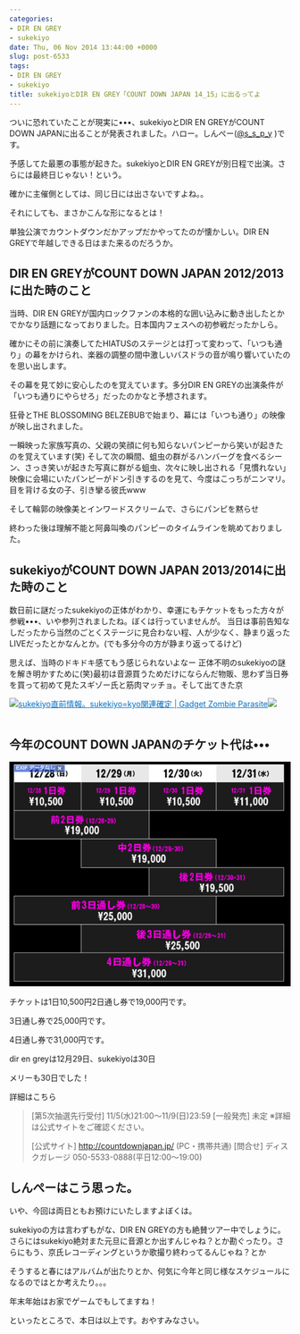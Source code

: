 ```yaml
---
categories:
- DIR EN GREY
- sukekiyo
date: Thu, 06 Nov 2014 13:44:00 +0000
slug: post-6533
tags:
- DIR EN GREY
- sukekiyo
title: sukekiyoとDIR EN GREY「COUNT DOWN JAPAN 14_15」に出るってよ
---
```


ついに恐れていたことが現実に•••、sukekiyoとDIR EN GREYがCOUNT DOWN JAPANに出ることが発表されました。<!--more-->ハロー。しんぺー(<a href="https://twitter.com/s_s_p_y" target="_blank">@s_s_p_y</a> )です。

予感してた最悪の事態が起きた。sukekiyoとDIR EN GREYが別日程で出演。さらには最終日じゃない！という。

確かに主催側としては、同じ日には出さないですよね。。

それにしても、まさかこんな形になるとは！

単独公演でカウントダウンだかアップだかやってたのが懐かしい。DIR EN GREYで年越しできる日はまた来るのだろうか。

<h2>DIR EN GREYがCOUNT DOWN JAPAN 2012/2013に出た時のこと</h2>

当時、DIR EN GREYが国内ロックファンの本格的な囲い込みに動き出したとかでかなり話題になっておりました。日本国内フェスへの初参戦だったかしら。

確かにその前に演奏してたHIATUSのステージとは打って変わって、「いつも通り」の幕をかけられ、楽器の調整の間中激しいバスドラの音が鳴り響いていたのを思い出します。

その幕を見て妙に安心したのを覚えています。多分DIR EN GREYの出演条件が「いつも通りにやらせろ」だったのかなと予想されます。

狂骨とTHE BLOSSOMING BELZEBUBで始まり、幕には「いつも通り」の映像が映し出されました。

一瞬映った家族写真の、父親の笑顔に何も知らないパンピーから笑いが起きたのを覚えています(笑)
そして次の瞬間、蛆虫の群がるハンバーグを食べるシーン、さっき笑いが起きた写真に群がる蛆虫、次々に映し出される「見慣れない」映像に会場にいたパンピーがドン引きするのを見て、今度はこっちがニンマリ。目を背ける女の子、引き攣る彼氏www

そして輪郭の映像美とインワードスクリームで、さらにパンピを黙らせ

終わった後は理解不能と阿鼻叫喚のパンピーのタイムラインを眺めておりました。

<h2>sukekiyoがCOUNT DOWN JAPAN 2013/2014に出た時のこと</h2>

数日前に謎だったsukekiyoの正体がわかり、幸運にもチケットをもった方々が参戦•••、いや参列されましたね。ぼくは行っていませんが。
当日は事前告知なしだったから当然のごとくステージに見合わない程、人が少なく、静まり返ったLIVEだったとかなんとか。(でも多分今の方が静まり返ってるけど)

思えば、当時のドキドキ感てもう感じられないよなー
正体不明のsukekiyoの謎を解き明かすために(笑)最初は音源買うためだけにならんだ物販、思わず当日券を買って初めて見たスギゾー氏と筋肉マッチョ。そして出てきた京

<a href="https://www.warawareotoko.com/2013/12/29/post-3842/" target="_blank">![](images/)</a><a style="color:#0070C5;" href="https://www.warawareotoko.com/2013/12/29/post-3842/" target="_blank">sukekiyo直前情報。sukekiyo=kyo関連確定 | Gadget Zombie Parasite</a>![](images/)<br style="clear:both;" /><br>


<h2>今年のCOUNT DOWN JAPANのチケット代は•••</h2>

![](images/180633e47f17b1888ce9ad4108211409.png)

チケットは1日10,500円2日通し券で19,000円です。

3日通し券で25,000円です。

4日通し券で31,000円です。

dir en greyは12月29日、sukekiyoは30日

メリーも30日でした！

詳細はこちら
<blockquote>
[第5次抽選先行受付]
11/5(水)21:00～11/9(日)23:59
[一般発売]
未定
※詳細は公式サイトをご確認ください。
 
[公式サイト] <a href="http://countdownjapan.jp/">http://countdownjapan.jp/</a> (PC・携帯共通)
[問合せ] ディスクガレージ 050-5533-0888(平日12:00～19:00)
</blockquote>

<h2>しんぺーはこう思った。</h2>

いや、今回は両日ともお預けにいたしますよぼくは。

sukekiyoの方は言わずもがな、DIR EN GREYの方も絶賛ツアー中でしょうに。さらにはsukekiyo絶対また元旦に音源とか出すんじゃね？とか勘ぐったり。さらにもう、京氏レコーディングというか歌撮り終わってるんじゃね？とか

そうすると春にはアルバムが出たりとか、何気に今年と同じ様なスケジュールになるのではとか考えたり。。。

年末年始はお家でゲームでもしてますね！

といったところで、本日は以上です。おやすみなさい。